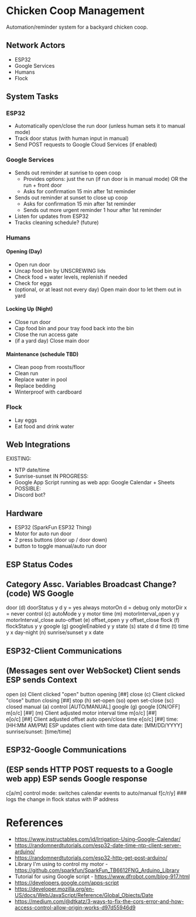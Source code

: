 # Chicken Coop Management

Automation/reminder system for a backyard chicken coop.

## Network Actors
- ESP32
- Google Services
- Humans
- Flock

## System Tasks

### ESP32
- Automatically open/close the run door (unless human sets it to manual mode)
- Track door status (with human input in manual)
- Send POST requests to Google Cloud Services (if enabled)

### Google Services
- Sends out reminder at sunrise to open coop
	- Provides options: just the run (if run door is in manual mode) OR the run + front door
	- Asks for confirmation 15 min after 1st reminder
- Sends out reminder at sunset to close up coop
	- Asks for confirmation 15 min after 1st reminder
	- Sends out more urgent reminder 1 hour after 1st reminder
- Listen for updates from ESP32
- Tracks cleaning schedule? (future)

### Humans

#### Opening (Day)
- Open run door
- Uncap food bin by UNSCREWING lids
- Check food + water levels, replenish if needed
- Check for eggs
- (optional, or at least not every day) Open main door to let them out in yard

#### Locking Up (Night)
- Close run door
- Cap food bin and pour tray food back into the bin
- Close the run access gate
- (if a yard day) Close main door

#### Maintenance (schedule TBD)
- Clean poop from roosts/floor
- Clean run
- Replace water in pool
- Replace bedding
- Winterproof with cardboard

### Flock
- Lay eggs
- Eat food and drink water

## Web Integrations
EXISTING:
- NTP date/time
- Sunrise-sunset
IN PROGRESS:
- Google App Script running as web app: Google Calendar + Sheets
POSSIBLE:
- Discord bot?

## Hardware
- ESP32 (SparkFun ESP32 Thing)
- Motor for auto run door
- 2 press buttons (door up / door down)
- button to toggle manual/auto run door

## ESP Status Codes
Category 		Assc. Variables 		Broadcast Change?
(code)									WS 	Google
-------------------------------------------------------------------
door (d) 		doorStatus 				y 	d 		y = yes always
				motorOn					 	 		d = debug only
				motorDir 				 			x = never
control (c) 	autoMode 				y 	y
motor time (m)	motorInterval_open		y 	y 
				motorInterval_close
auto-offset (e)	offset_open				y 	y
				offset_close
flock (f) 		flockStatus 			y 	y
google (g) 		googleEnabled			y 	y
state (s) 		state 					d 	d
time (t) 		time 					y 	x
day-night (n)	sunrise/sunset 			y 	x
				date 				 	

## ESP32-Client Communications

(Messages sent over WebSocket)
Client sends		ESP	sends				Context
-------------------------------------------------------------------
open (o)									Client clicked 
											"open" button
					opening [##]
close (c)									Client clicked 
											"close" button
					closing [##]
stop (h)
set-open (so)
					open
set-close (sc)
					closed
manual (a)
					control [AUTO/MANUAL]
google (g)
					google [ON/OFF]
m[o/c] \[##\] (m)							Client adjusted motor 
											interval time
					m[o/c] \[##\]			
e[o/c] \[##\]								Client adjusted offset 
											auto open/close time
					e[o/c] \[##\]
					time: [HH:MM AM/PM]		ESP updates client with 
											time data
					date: [MM/DD/YYYY]
					sunrise/sunset: 
					[time/time]

## ESP32-Google Communications

(ESP sends HTTP POST requests to a Google web app)
ESP sends			Google response
------------------------------------------------------------------
c[a/m] 				control mode: switches calendar events 
					to auto/manual
f[c/r/y] ### 		logs the change in flock status with IP address

# References
- https://www.instructables.com/id/Irrigation-Using-Google-Calendar/
- https://randomnerdtutorials.com/esp32-date-time-ntp-client-server-arduino/
- https://randomnerdtutorials.com/esp32-http-get-post-arduino/
- Library I'm using to control my motor - https://github.com/sparkfun/SparkFun_TB6612FNG_Arduino_Library
- Tutorial for using Google script - https://www.dfrobot.com/blog-917.html
- https://developers.google.com/apps-script
- https://developer.mozilla.org/en-US/docs/Web/JavaScript/Reference/Global_Objects/Date
- https://medium.com/@dtkatz/3-ways-to-fix-the-cors-error-and-how-access-control-allow-origin-works-d97d55946d9
